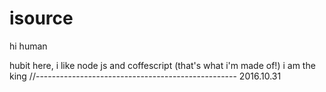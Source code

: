 # isource
hi human

hubit here, i like node js and coffescript (that's what i'm made of!)
i am the king
//--------------------------------------------------
2016.10.31
